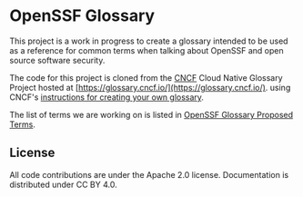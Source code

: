 
# OpenSSF Glossary

This project is a work in progress to create a glossary intended to be used as a reference for common terms when talking about OpenSSF and open source software security.

The code for this project is cloned from the [CNCF](https://www.cncf.io/) Cloud Native Glossary Project hosted at [https://glossary.cncf.io/](https://glossary.cncf.io/). using CNCF's [instructions for creating your own glossary](spin-new-glossary.md).

The list of terms we are working on is listed in
[OpenSSF Glossary Proposed Terms](https://docs.google.com/document/d/1enqUOHrTpbX3PMAx6tWIdceT5cB-7sVRXeb60-L71U0/edit?tab=t.0).

## License

All code contributions are under the Apache 2.0 license. Documentation is distributed under CC BY 4.0.
